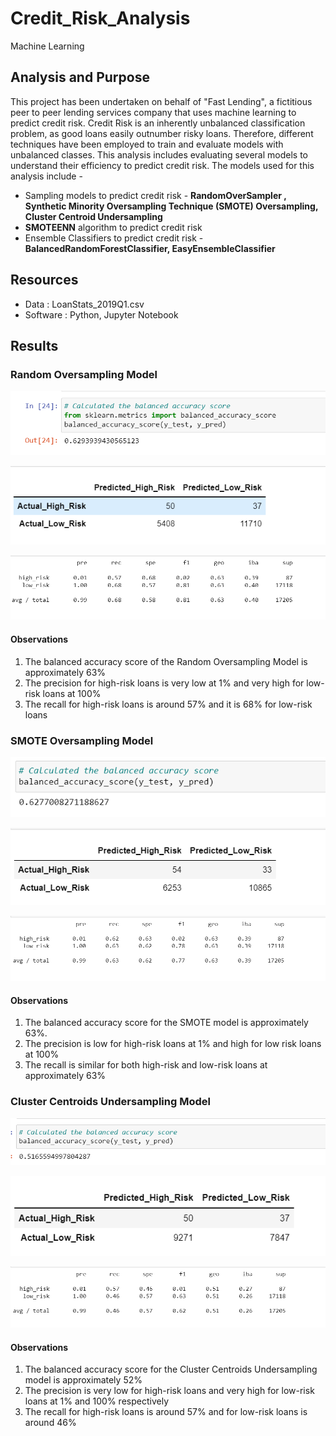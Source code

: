 # Credit_Risk_Analysis
Machine Learning

## Analysis and Purpose
This project has been undertaken on behalf of "Fast Lending", a fictitious peer to peer lending services company that uses machine learning to predict credit risk. Credit Risk is an inherently unbalanced classification problem, as good loans easily outnumber risky loans. Therefore, different techniques have been employed to train and evaluate models with unbalanced classes. This analysis includes evaluating several models to understand their efficiency to predict credit risk. The models used for this analysis include - 

- Sampling models to predict credit risk - **RandomOverSampler , Synthetic Minority Oversampling Technique (SMOTE) Oversampling, Cluster Centroid Undersampling**
- **SMOTEENN** algorithm to predict credit risk
- Ensemble Classifiers to predict credit risk - **BalancedRandomForestClassifier, EasyEnsembleClassifier**

## Resources
- Data : LoanStats_2019Q1.csv
- Software : Python, Jupyter Notebook

## Results

### Random Oversampling Model

![](images/accuracy_score_random_oversampling.png)

![](images/random_oversampling_confusion_matrix.png)

![](images/random_oversampling_classification_report.png)

#### Observations

1. The balanced accuracy score of the Random Oversampling Model is approximately 63%
2. The precision for high-risk loans is very low at 1% and very high for low-risk loans at 100%
3. The recall for high-risk loans is around 57% and it is  68% for low-risk loans


 ### SMOTE Oversampling Model
 
 ![](images/acc_score_SMOTE.png)
 
 ![](images/SMOTE_Oversampling_cm.png)
 
 ![](images/SMOTE_Oversampling_CR.png)
 
 #### Observations
 
 1. The balanced accuracy score for the SMOTE model is approximately 63%.
 2. The precision is low for high-risk loans at 1% and high for low risk loans at 100%
 3. The recall is similar for both high-risk and low-risk loans at approximately 63% 

### Cluster Centroids Undersampling Model

![](images/acc_Score_CC.png)

![](images/CC_Undersampling_CM.png)

![](images/CC_Undersampling_CR.png)

#### Observations

1. The balanced accuracy score for the Cluster Centroids Undersampling model is approximately 52%
2. The precision is very low for high-risk loans and very high for low-risk loans at 1% and 100% respectively
3. The recall for high-risk loans is around 57% and for low-risk loans is around 46%
 
